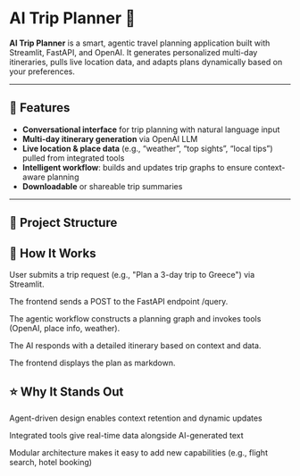 # AI Trip Planner 🧭

**AI Trip Planner** is a smart, agentic travel planning application built with Streamlit, FastAPI, and OpenAI. It generates personalized multi-day itineraries, pulls live location data, and adapts plans dynamically based on your preferences.

---

## 🚀 Features

- **Conversational interface** for trip planning with natural language input  
- **Multi-day itinerary generation** via OpenAI LLM  
- **Live location & place data** (e.g., “weather”, “top sights”, “local tips”) pulled from integrated tools  
- **Intelligent workflow**: builds and updates trip graphs to ensure context-aware planning  
- **Downloadable** or shareable trip summaries

---

## 📁 Project Structure

## 🧩 How It Works

User submits a trip request (e.g., "Plan a 3-day trip to Greece") via Streamlit.

The frontend sends a POST to the FastAPI endpoint /query.

The agentic workflow constructs a planning graph and invokes tools (OpenAI, place info, weather).

The AI responds with a detailed itinerary based on context and data.

The frontend displays the plan as markdown.

## ⭐ Why It Stands Out

Agent-driven design enables context retention and dynamic updates

Integrated tools give real-time data alongside AI-generated text

Modular architecture makes it easy to add new capabilities (e.g., flight search, hotel booking)
